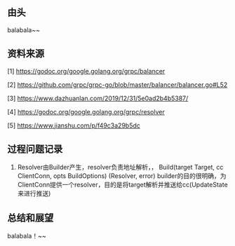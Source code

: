 ## 由头

balabala~~

## 资料来源

[1] https://godoc.org/google.golang.org/grpc/balancer

[2] https://github.com/grpc/grpc-go/blob/master/balancer/balancer.go#L52

[3] https://www.dazhuanlan.com/2019/12/31/5e0ad2b4b5387/

[4] https://godoc.org/google.golang.org/grpc/resolver

[5] https://www.jianshu.com/p/f49c3a29b5dc

## 过程问题记录

1. Resolver由Builder产生，resolver负责地址解析，，
     Build(target Target, cc ClientConn, opts BuildOptions) (Resolver, error)
     builder的目的很明确，为ClientConn提供一个resolver，目的是将target解析并推送给cc(UpdateState来进行推送)



## 总结和展望

balabala！~~